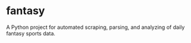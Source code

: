 # fantasy
A Python project for automated scraping, parsing, and analyzing of daily fantasy sports data.
